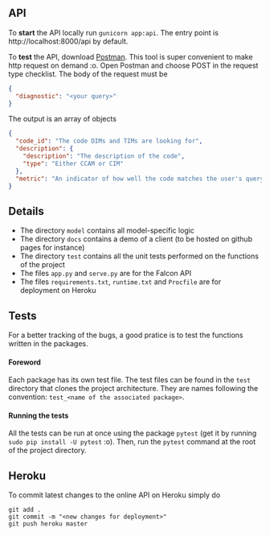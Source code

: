 ## API

To **start** the API locally run `gunicorn app:api`. The entry point is http://localhost:8000/api by default.

To **test** the API, download [Postman](https://www.getpostman.com/). This tool is super convenient to make http request on demand :o. Open Postman and choose POST in the request type checklist. The body of the request must be

```json
{
  "diagnostic": "<your query>"
}
```

The output is an array of objects

```json
{
  "code_id": "The code DIMs and TIMs are looking for",
  "description": {
    "description": "The description of the code",
    "type": "Either CCAM or CIM"
  },
  "metric": "An indicator of how well the code matches the user's query. The higher the better"
}
```

## Details

- The directory `model` contains all model-specific logic
- The directory `docs` contains a demo of a client (to be hosted on github pages for instance)
- The directory `test` contains all the unit tests performed on the functions of the project
- The files `app.py` and `serve.py` are for the Falcon API
- The files `requirements.txt`, `runtime.txt` and `Procfile` are for deployment on Heroku


## Tests

For a better tracking of the bugs, a good pratice is to test the functions written in the packages.


#### Foreword

Each package has its own test file. The test files can be found in the `test` directory that clones the project architecture. They are names following the convention: `test_<name of the associated package>`.


#### Running the tests

All the tests can be run at once using the package `pytest` (get it by running `sudo pip install -U pytest` :o). Then, run the `pytest` command at the root of the project directory.


## Heroku

To commit latest changes to the online API on Heroku simply do

```
git add .
git commit -m "<new changes for deployment>"
git push heroku master
```
